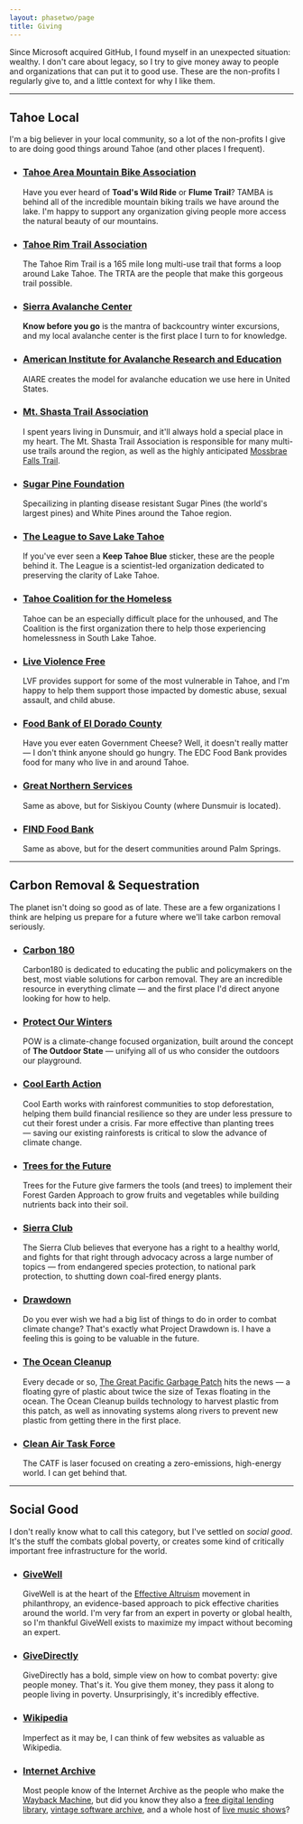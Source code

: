 ```yaml
---
layout: phasetwo/page
title: Giving
---
```


Since Microsoft acquired GitHub, I found myself in an unexpected situation: wealthy. I don't care about legacy, so I try to give money away to people and organizations that can put it to good use. These are the non-profits I regularly give to, and a little context for why I like them.

----

## Tahoe Local

I'm a big believer in your local community, so a lot of the non-profits I give to are doing good things around Tahoe (and other places I frequent).

<ul class="nonprofits">
  <li>
  <h3><a href="https://tamba.org/">Tahoe Area Mountain Bike Association</a></h3>
  <p>Have you ever heard of <strong>Toad's Wild Ride</strong> or <strong>Flume Trail</strong>? TAMBA is behind all of the incredible mountain biking trails we have around the lake. I'm happy to support any organization giving people more access the natural beauty of our mountains.</p>
  </li>
  <li>
  <h3><a href="https://tahoerimtrail.org/">Tahoe Rim Trail Association</a></h3>
  <p>The Tahoe Rim Trail is a 165 mile long multi-use trail that forms a loop around Lake Tahoe. The TRTA are the people that make this gorgeous trail possible.</p>
  </li>
  <li>
  <h3><a href="https://www.sierraavalanchecenter.org/">Sierra Avalanche Center</a></h3>
  <p><strong>Know before you go</strong> is the mantra of backcountry winter excursions, and my local avalanche center is the first place I turn to for knowledge.</p>
  </li>
  <li>
  <h3><a href="https://avtraining.org/">American Institute for Avalanche Research and Education</a></h3>
  <p>AIARE creates the model for avalanche education we use here in United States.</p>
  </li>
  <li>
  <h3><a href="https://mountshastatrailassociation.org/">Mt. Shasta Trail Association</a></h3>
  <p>I spent years living in Dunsmuir, and it'll always hold a special place in my heart. The Mt. Shasta Trail Association is responsible for many multi-use trails around the region, as well as the highly anticipated <a href="https://mountshastatrailassociation.org/2020/07/mossbrae-falls-trail-update/">Mossbrae Falls Trail</a>.</p>
  </li>
  <li>
  <h3><a href="https://sugarpinefoundation.org/">Sugar Pine Foundation</a></h3>
  <p>Specailizing in planting disease resistant Sugar Pines (the world's largest pines) and White Pines around the Tahoe region.</p>
  </li>
  <li>
  <h3><a href="https://www.keeptahoeblue.org/">The League to Save Lake Tahoe</a></h3>
  <p>If you've ever seen a <strong>Keep Tahoe Blue</strong> sticker, these are the people behind it. The League is a scientist-led organization dedicated to preserving the clarity of Lake Tahoe.</p>
  </li>
  <li>
  <h3><a href="https://tahoehomeless.org/">Tahoe Coalition for the Homeless</a></h3>
  <p>Tahoe can be an especially difficult place for the unhoused, and The Coalition is the first organization there to help those experiencing homelessness in South Lake Tahoe.</p>
  </li>
  <li>
  <h3><a href="https://liveviolencefree.org/">Live Violence Free</a></h3>
  <p>LVF provides support for some of the most vulnerable in Tahoe, and I'm happy to help them support those impacted by domestic abuse, sexual assault, and child abuse.</p>
  </li>
  <li>
  <h3><a href="https://foodbankedc.org/">Food Bank of El Dorado County</a></h3>
  <p>Have you ever eaten Government Cheese? Well, it doesn't really matter — I don't think anyone should go hungry. The EDC Food Bank provides food for many who live in and around Tahoe.</p>
  </li>
  <li>
  <h3><a href="https://www.gnservices.org/">Great Northern Services</a></h3>
  <p>Same as above, but for Siskiyou County (where Dunsmuir is located).</p>
  </li>
  <li>
  <h3><a href="https://findfoodbank.org/">FIND Food Bank</a></h3>
  <p>Same as above, but for the desert communities around Palm Springs.</p>
  </li>  
</ul>

----

## Carbon Removal & Sequestration

The planet isn't doing so good as of late. These are a few organizations I think are helping us prepare for a future where we'll take carbon removal seriously.

<ul class="nonprofits">
  <li>
  <h3><a href="https://carbon180.org/">Carbon 180</a></h3>
  <p>Carbon180 is dedicated to educating the public and policymakers on the best, most viable solutions for carbon removal. They are an incredible resource in everything climate — and the first place I'd direct anyone looking for how to help.</p>
  </li>
  <li>
  <h3><a href="https://protectourwinters.org/">Protect Our Winters</a></h3>
  <p>POW is a climate-change focused organization, built around the concept of <strong>The Outdoor State</strong> — unifying all of us who consider the outdoors our playground.</p>
  </li>
  <li>
  <h3><a href="https://www.coolearth.org/">Cool Earth Action</a></h3>
  <p>Cool Earth works with rainforest communities to stop deforestation, helping them build financial resilience so they are under less pressure to cut their forest under a crisis. Far more effective than planting trees — saving our existing rainforests is critical to slow the advance of climate change.</p>
  </li>
  <li>
  <h3><a href="https://trees.org">Trees for the Future</a></h3>
  <p>Trees for the Future give farmers the tools (and trees) to implement their Forest Garden Approach to grow fruits and vegetables while building nutrients back into their soil.</p>
  </li>
  <li>
  <h3><a href="https://www.sierraclub.org/">Sierra Club</a></h3>
  <p>The Sierra Club believes that everyone has a right to a healthy world, and fights for that right through advocacy across a large number of topics — from endangered species protection, to national park protection, to shutting down coal-fired energy plants.</p>
  </li>
  <li>
  <h3><a href="https://drawdown.org/">Drawdown</a></h3>
  <p>Do you ever wish we had a big list of things to do in order to combat climate change? That's exactly what Project Drawdown is. I have a feeling this is going to be valuable in the future.</p>
  </li>
  <li>
  <h3><a href="https://theoceancleanup.com/">The Ocean Cleanup</a></h3>
  <p>Every decade or so, <a href="https://en.wikipedia.org/wiki/Great_Pacific_garbage_patch">The Great Pacific Garbage Patch</a> hits the news — a floating gyre of plastic about twice the size of Texas floating in the ocean. The Ocean Cleanup builds technology to harvest plastic from this patch, as well as innovating systems along rivers to prevent new plastic from getting there in the first place.</p>
  </li>
  <li>
  <h3><a href="https://www.catf.us/">Clean Air Task Force</a></h3>
  <p>The CATF is laser focused on creating a zero-emissions, high-energy world. I can get behind that.</p>
  </li>
</ul>

----

## Social Good

I don't really know what to call this category, but I've settled on _social good_. It's the stuff the combats global poverty, or creates some kind of critically important free infrastructure for the world.

<ul class="nonprofits">
  <li>
  <h3><a href="https://www.givewell.org/">GiveWell</a></h3>
  <p>GiveWell is at the heart of the <a href="https://bookshop.org/books/doing-good-better-how-effective-altruism-can-help-you-help-others-do-work-that-matters-and-make-smarter-choices-about-giving-back/9781592409662?aid=613">Effective Altruism</a> movement in philanthropy, an evidence-based approach to pick effective charities around the world. I'm very far from an expert in poverty or global health, so I'm thankful GiveWell exists to maximize my impact without becoming an expert.</p>
  </li>
  <li>
  <h3><a href="https://www.givedirectly.org/">GiveDirectly</a></h3>
  <p>GiveDirectly has a bold, simple view on how to combat poverty: give people money. That's it. You give them money, they pass it along to people living in poverty. Unsurprisingly, it's incredibly effective.</p>
  </li>
  <li>
  <h3><a href="https://donate.wikimedia.org/">Wikipedia</a></h3>
  <p>Imperfect as it may be, I can think of few websites as valuable as Wikipedia.</p>
  </li>
  <li>
  <h3><a href="https://archive.org/">Internet Archive</a></h3>
  <p>Most people know of the Internet Archive as the people who make the <a href="https://web.archive.org/">Wayback Machine</a>, but did you know they also a <a href="https://openlibrary.org/">free digital lending library</a>, <a href="https://archive.org/details/software">vintage software archive</a>, and a whole host of <a href="https://archive.org/details/etree">live music shows</a>? </p>
  </li>
</ul>


